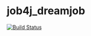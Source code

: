 # job4j_dreamjob
[![Build Status](https://www.travis-ci.com/MikhailPushkarev25/job4j_dreamjob.svg?branch=main)](https://www.travis-ci.com/MikhailPushkarev25/job4j_dreamjob)
